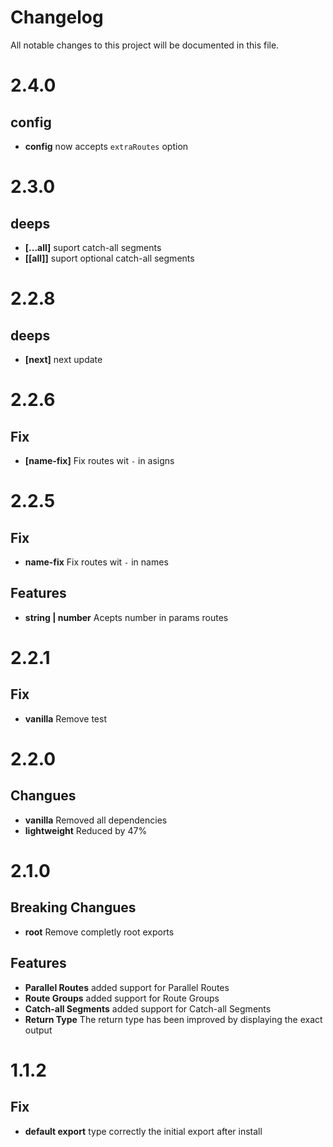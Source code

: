 # Changelog

All notable changes to this project will be documented in this file.

# 2.4.0

## config

-   **config** now accepts `extraRoutes` option

# 2.3.0

## deeps

-   **\[...all]** suport catch-all segments
-   **\[\[all]]** suport optional catch-all segments

# 2.2.8

## deeps

-   **\[next]** next update

# 2.2.6

## Fix

-   **\[name-fix]** Fix routes wit `-` in asigns

# 2.2.5

## Fix

-   **name-fix** Fix routes wit `-` in names

## Features

-   **string | number** Acepts number in params routes

# 2.2.1

## Fix

-   **vanilla** Remove test

# 2.2.0

## Changues

-   **vanilla** Removed all dependencies
-   **lightweight** Reduced by 47%

# 2.1.0

## Breaking Changues

-   **root** Remove completly root exports

## Features

-   **Parallel Routes** added support for Parallel Routes
-   **Route Groups** added support for Route Groups
-   **Catch-all Segments** added support for Catch-all Segments
-   **Return Type** The return type has been improved by displaying the exact output

# 1.1.2

## Fix

-   **default export** type correctly the initial export after install
